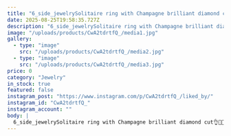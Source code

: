 ```yaml
---
title: "6_side_jewelrySolitaire ring with Champagne brilliant diamond cut👌💍💎انگشتر رزگلد سولیتروزن طلا:3.680 grوزن سنگ: 0.450 gr📬برای سفارش و کسب اطلاعات بیشتر به دایرکت مراجعه فرمایید.____________________________#مخرجکاری #مخراجکاری_طلا #مخراجکاری_مدرن #آموزش_پژوهش #اموزش_مخراجکاری_مدرن #اموزشگاه_طلا_جواهرسازی #تولید_طلا  #فروش_طلا #انگشتر_طلا #انگشتر_اجرت_پایین #انگشتر_سولیتر #انگشتر_رزگلد #تک_نگین #برلیان #جواهری_انلاین #جواهری_انلاین_روجا105wSee translation"
date: 2025-08-25T19:58:35.727Z
description: "6_side_jewelrySolitaire ring with Champagne brilliant diamond cut👌💍💎انگشتر رزگلد سولیتروزن طلا:3.680 grوزن سنگ: 0.450 gr📬برای سفارش و کسب اطلاعات بیشتر به دایرکت مراجعه فرمایید.____________________________#مخرجکاری #مخراجکاری_طلا #مخراجکاری_مدرن #آموزش_پژوهش #اموزش_مخراجکاری_مدرن #اموزشگاه_طلا_جواهرسازی #تولید_طلا  #فروش_طلا #انگشتر_طلا #انگشتر_اجرت_پایین #انگشتر_سولیتر #انگشتر_رزگلد #تک_نگین #برلیان #جواهری_انلاین #جواهری_انلاین_روجا105wSee translation"
image: "/uploads/products/CwA2tdrtfQ_/media1.jpg"
gallery:
  - type: "image"
    src: "/uploads/products/CwA2tdrtfQ_/media2.jpg"
  - type: "image"
    src: "/uploads/products/CwA2tdrtfQ_/media3.jpg"
price: 0
category: "Jewelry"
in_stock: true
featured: false
instagram_post: "https://www.instagram.com/p/CwA2tdrtfQ_/liked_by/"
instagram_id: "CwA2tdrtfQ_"
instagram_account: ""
body: |
  6_side_jewelrySolitaire ring with Champagne brilliant diamond cut👌💍💎انگشتر رزگلد سولیتروزن طلا:3.680 grوزن سنگ: 0.450 gr📬برای سفارش و کسب اطلاعات بیشتر به دایرکت مراجعه فرمایید.____________________________#مخرجکاری #مخراجکاری_طلا #مخراجکاری_مدرن #آموزش_پژوهش #اموزش_مخراجکاری_مدرن #اموزشگاه_طلا_جواهرسازی #تولید_طلا  #فروش_طلا #انگشتر_طلا #انگشتر_اجرت_پایین #انگشتر_سولیتر #انگشتر_رزگلد #تک_نگین #برلیان #جواهری_انلاین #جواهری_انلاین_روجا105wSee translation
---
```

